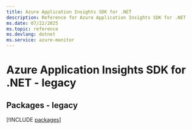 ```yaml
---
title: Azure Application Insights SDK for .NET
description: Reference for Azure Application Insights SDK for .NET
ms.date: 07/22/2025
ms.topic: reference
ms.devlang: dotnet
ms.service: azure-monitor
---
```

# Azure Application Insights SDK for .NET - legacy
## Packages - legacy
[!INCLUDE [packages](application-insights-index.md)]